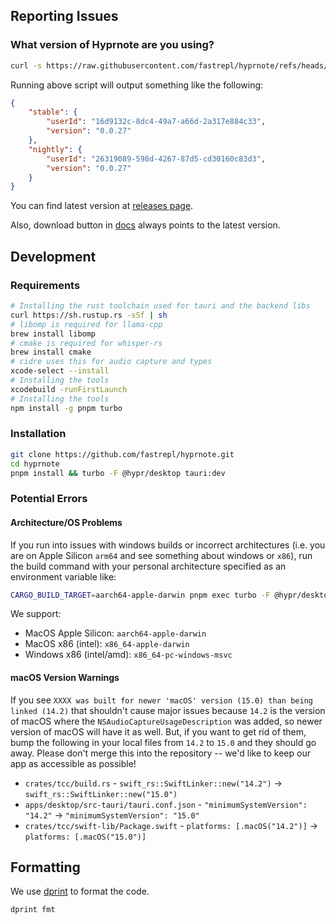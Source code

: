 ## Reporting Issues

### What version of Hyprnote are you using?

```bash
curl -s https://raw.githubusercontent.com/fastrepl/hyprnote/refs/heads/main/scripts/info.sh | bash
```

Running above script will output something like the following:

```json
{
    "stable": {
        "userId": "16d9132c-8dc4-49a7-a66d-2a317e884c33",
        "version": "0.0.27"
    },
    "nightly": {
        "userId": "26319089-598d-4267-87d5-cd30160c83d3",
        "version": "0.0.27"
    }
}
```

You can find latest version at [releases page](https://github.com/fastrepl/hyprnote/releases).

Also, download button in [docs](https://docs.hyprnote.com) always points to the latest version.

## Development

### Requirements
``` bash
# Installing the rust toolchain used for tauri and the backend libs
curl https://sh.rustup.rs -sSf | sh
# libomp is required for llama-cpp
brew install libomp
# cmake is required for whisper-rs
brew install cmake
# cidre uses this for audio capture and types
xcode-select --install
# Installing the tools
xcodebuild -runFirstLaunch
# Installing the tools
npm install -g pnpm turbo
```

### Installation
```bash
git clone https://github.com/fastrepl/hyprnote.git
cd hyprnote
pnpm install && turbo -F @hypr/desktop tauri:dev
```

### Potential Errors
#### Architecture/OS Problems
If you run into issues with windows builds or incorrect architectures (i.e. you are on Apple Silicon `arm64` and see something about windows or `x86`), run the build command with your personal architecture specified as an environment variable like:
```bash
CARGO_BUILD_TARGET=aarch64-apple-darwin pnpm exec turbo -F @hypr/desktop tauri:dev 
```

We support:
- MacOS Apple Silicon: `aarch64-apple-darwin`
- MacOS x86 (intel): `x86_64-apple-darwin`
- Windows x86 (intel/amd): `x86_64-pc-windows-msvc`

#### macOS Version Warnings
If you see `XXXX was built for newer 'macOS' version (15.0) than being linked (14.2)` that shouldn't cause major issues because `14.2` is the version of macOS where the `NSAudioCaptureUsageDescription` was added, so newer version of macOS will have it as well. But, if you want to get rid of them, bump the following in your local files from `14.2` to `15.0` and they should go away. Please don't merge this into the repository -- we'd like to keep our app as accessible as possible!
- `crates/tcc/build.rs` - `swift_rs::SwiftLinker::new("14.2")` -> `swift_rs::SwiftLinker::new("15.0")`
- `apps/desktop/src-tauri/tauri.conf.json` - `"minimumSystemVersion": "14.2"` -> `"minimumSystemVersion": "15.0"`
- `crates/tcc/swift-lib/Package.swift` - `platforms: [.macOS("14.2")]` -> `platforms: [.macOS("15.0")]`

## Formatting

We use [dprint](https://dprint.dev/) to format the code.

```bash
dprint fmt
```